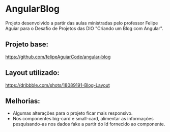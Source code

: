 # AngularBlog

Projeto desenvolvido a partir das aulas ministradas pelo professor Felipe Aguiar para o Desafio de Projetos das DIO "Criando um Blog com Angular".

## Projeto base: 
https://github.com/felipeAguiarCode/angular-blog

## Layout utilizado:
https://dribbble.com/shots/18089191-Blog-Layout

## Melhorias:
- Algumas alterações para o projeto ficar mais responsivo.
- Nos componentes big-card e small-card, alimentar as informações pesquisando-as nos dados fake a partir do Id fornecido ao componente.
